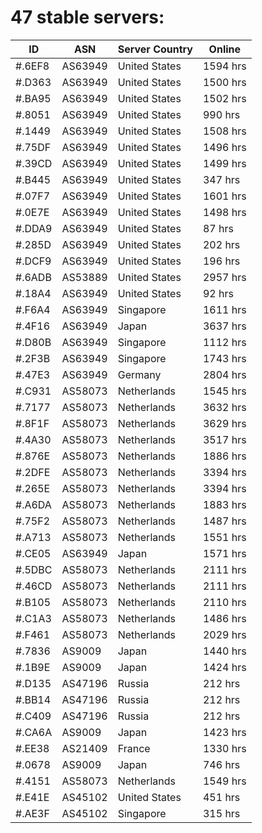 # 47 stable servers:

| ID | ASN | Server Country | Online |
| ------ | ------ | ------ | ------ |
| #.6EF8 | AS63949 | United States | 1594 hrs |
| #.D363 | AS63949 | United States | 1500 hrs |
| #.BA95 | AS63949 | United States | 1502 hrs |
| #.8051 | AS63949 | United States | 990 hrs |
| #.1449 | AS63949 | United States | 1508 hrs |
| #.75DF | AS63949 | United States | 1496 hrs |
| #.39CD | AS63949 | United States | 1499 hrs |
| #.B445 | AS63949 | United States | 347 hrs |
| #.07F7 | AS63949 | United States | 1601 hrs |
| #.0E7E | AS63949 | United States | 1498 hrs |
| #.DDA9 | AS63949 | United States | 87 hrs |
| #.285D | AS63949 | United States | 202 hrs |
| #.DCF9 | AS63949 | United States | 196 hrs |
| #.6ADB | AS53889 | United States | 2957 hrs |
| #.18A4 | AS63949 | United States | 92 hrs |
| #.F6A4 | AS63949 | Singapore | 1611 hrs |
| #.4F16 | AS63949 | Japan | 3637 hrs |
| #.D80B | AS63949 | Singapore | 1112 hrs |
| #.2F3B | AS63949 | Singapore | 1743 hrs |
| #.47E3 | AS63949 | Germany | 2804 hrs |
| #.C931 | AS58073 | Netherlands | 1545 hrs |
| #.7177 | AS58073 | Netherlands | 3632 hrs |
| #.8F1F | AS58073 | Netherlands | 3629 hrs |
| #.4A30 | AS58073 | Netherlands | 3517 hrs |
| #.876E | AS58073 | Netherlands | 1886 hrs |
| #.2DFE | AS58073 | Netherlands | 3394 hrs |
| #.265E | AS58073 | Netherlands | 3394 hrs |
| #.A6DA | AS58073 | Netherlands | 1883 hrs |
| #.75F2 | AS58073 | Netherlands | 1487 hrs |
| #.A713 | AS58073 | Netherlands | 1551 hrs |
| #.CE05 | AS63949 | Japan | 1571 hrs |
| #.5DBC | AS58073 | Netherlands | 2111 hrs |
| #.46CD | AS58073 | Netherlands | 2111 hrs |
| #.B105 | AS58073 | Netherlands | 2110 hrs |
| #.C1A3 | AS58073 | Netherlands | 1486 hrs |
| #.F461 | AS58073 | Netherlands | 2029 hrs |
| #.7836 | AS9009 | Japan | 1440 hrs |
| #.1B9E | AS9009 | Japan | 1424 hrs |
| #.D135 | AS47196 | Russia | 212 hrs |
| #.BB14 | AS47196 | Russia | 212 hrs |
| #.C409 | AS47196 | Russia | 212 hrs |
| #.CA6A | AS9009 | Japan | 1423 hrs |
| #.EE38 | AS21409 | France | 1330 hrs |
| #.0678 | AS9009 | Japan | 746 hrs |
| #.4151 | AS58073 | Netherlands | 1549 hrs |
| #.E41E | AS45102 | United States | 451 hrs |
| #.AE3F | AS45102 | Singapore | 315 hrs |

